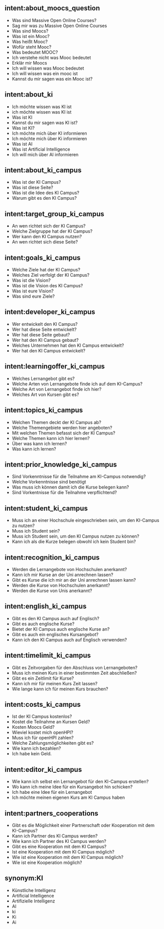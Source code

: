 ## intent:about_moocs_question
- Was sind Massive Open Online Courses?
- Sag mir was zu Massive Open Online Courses
- Was sind Moocs?
- Was ist ein Mooc?
- Was heißt Mooc?
- Wofür steht Mooc?
- Was bedeutet MOOC?
- Ich verstehe nicht was Mooc bedeutet
- Erklär mir Moocs
- Ich will wissen was Mooc bedeutet
- Ich will wissen was ein mooc ist
- Kannst du mir sagen was ein Mooc ist?

## intent:about_ki
- Ich möchte wissen was KI ist
- ich möchte wissen was KI ist
- Was ist KI
- Kannst du mir sagen was KI ist?
- Was ist KI?
- Ich möchte mich über KI informieren
- Ich möchte mich über Ki informieren
- Was ist AI
- Was ist Artificial Intelligence
- Ich will mich über AI informieren

## intent:about_ki_campus
- Was ist der KI Campus?
- Was ist diese Seite?
- Was ist die Idee des KI Campus?
- Warum gibt es den KI Campus?

## intent:target_group_ki_campus
- An wen richtet sich der KI Campus?
- Welche Zielgruppe hat der KI Campus?
- Wer kann den KI Campus nutzen?
- An wen richtet sich diese Seite?

## intent:goals_ki_campus
- Welche Ziele hat der KI Campus?
- Welches Ziel verfolgt der KI Campus?
- Was ist die Vision?
- Was ist die Vision des KI Campus?
- Was ist eure Vision?
- Was sind eure Ziele?

## intent:developer_ki_campus
- Wer entwickelt den KI Campus?
- Wer hat diese Seite entwickelt?
- Wer hat diese Seite gebaut?
- Wer hat den KI Campus gebaut?
- Welches Unternehmen hat den KI Campus entwickelt?
- Wer hat den KI Campus entwickelt?

## intent:learningoffer_ki_campus
- Welches Lernangebot gibt es?
- Welche Arten von Lernangebote finde ich auf dem KI-Campus?
- Welche Art von Lernangebot finde ich hier?
- Welches Art von Kursen gibt es?

## intent:topics_ki_campus
- Welchen Themen deckt der KI Campus ab?
- Welche Themengebiete werden hier angeboten?
- Mit welchen Themen befasst sich der KI Campus?
- Welche Themen kann ich hier lernen?
- Über was kann ich lernen?
- Was kann ich lernen?

## intent:prior_knowledge_ki_campus
- Sind Vorkenntnisse für die Teilnahme am KI-Campus notwendig?
- Welche Vorkenntnisse sind benötigt
- Was muss ich können damit ich die Kurse belegen kann?
- Sind Vorkentnisse für die Teilnahme verpflichtend?

## intent:student_ki_campus
- Muss ich an einer Hochschule eingeschrieben sein, um den KI-Campus zu nutzen?
- Muss ich Student sein?
- Muss ich Student sein, um den KI Campus nutzen zu können?
- Kann ich als die Kurze belegen obwohl ich kein Student bin?

## intent:recognition_ki_campus
- Werden die Lernangebote von Hochschulen anerkannt?
- Kann ich mir Kurse an der Uni anrechnen lassen?
- Gibt es Kurse die ich mir an der Uni anrechnen lassen kann?
- Werden die Kurse von Hochschulen anerkannt?
- Werden die Kurse von Unis anerkannt?

## intent:english_ki_campus
- Gibt es den KI Campus auch auf Englisch?
- Gibt es auch englische Kurse?
- Bietet der KI Campus auch englische Kurse an?
- Gibt es auch ein englisches Kursangebot?
- Kann ich den KI Campus auch auf Englisch verwenden?

## intent:timelimit_ki_campus
- Gibt es Zeitvorgaben für den Abschluss von Lernangeboten?
- Muss ich meinen Kurs in einer bestimmten Zeit abschließen?
- Gibt es ein Zeitlimit für Kurse?
- Kann ich mir für meinen Kurs Zeit lassen?
- Wie lange kann ich für meinen Kurs brauchen?

## intent:costs_ki_campus
- Ist der KI Campus kostenlos?
- Kostet die Teilnahme an Kursen Geld?
- Kosten Moocs Geld?
- Wieviel kostet mich openHPI?
- Muss ich für openHPI zahlen? 
- Welche Zahlungsmöglichkeiten gibt es? 
- Wie kann ich bezahlen? 
- Ich habe kein Geld. 

## intent:editor_ki_campus
- Wie kann ich selbst ein Lernangebot für den KI-Campus erstellen?
- Wo kann ich meine Idee für ein Kursangebot hin schicken?
- Ich habe eine Idee für ein Lernangebot
- Ich möchte meinen eigenen Kurs am KI Campus haben

## intent:partners_cooperations
- Gibt es die Möglichkeit einer Partnerschaft oder Kooperation mit dem KI-Campus?
- Kann ich Partner des KI Campus werden?
- Wie kann ich Partner des KI Campus werden?
- Gibt es eine Kooperation mit dem KI Campus?
- Ist eine Kooperation mit dem KI Campus möglich?
- Wie ist eine Kooperation mit dem KI Campus möglich?
- Wie ist eine Kooperation möglich?

## synonym:KI
- Künstliche Intelligenz
- Artificial Intelligence 
- Artifizielle Intelligenz
- AI
- ki
- Ki
- Ai
